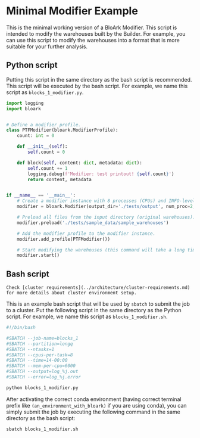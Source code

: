 # Minimal Modifier Example

This is the minimal working version of a BloArk Modifier. This script is intended to modify the warehouses built by the Builder. For example, you can use this script to modify the warehouses into a format that is more suitable for your further analysis.

## Python script

Putting this script in the same directory as the bash script is recommended. This script will be executed by the bash script. For example, we name this script as `blocks_1_modifier.py`.

```python
import logging
import bloark


# Define a modifier profile.
class PTFModifier(bloark.ModifierProfile):
    count: int = 0

    def __init__(self):
        self.count = 0

    def block(self, content: dict, metadata: dict):
        self.count += 1
        logging.debug(f'Modifier: test printout! {self.count}')
        return content, metadata


if __name__ == '__main__':
    # Create a modifier instance with 8 processes (CPUs) and INFO-level logging.
    modifier = bloark.Modifier(output_dir='./tests/output', num_proc=2, log_level=logging.INFO)

    # Preload all files from the input directory (original warehouses).
    modifier.preload('./tests/sample_data/sample_warehouses')

    # Add the modifier profile to the modifier instance.
    modifier.add_profile(PTFModifier())

    # Start modifying the warehouses (this command will take a long time).
    modifier.start()

```

## Bash script

```{note}
Check [cluster requirements](../architecture/cluster-requirements.md) for more details about cluster environment setup.
```

This is an example bash script that will be used by `sbatch` to submit the job to a cluster. Put the following script in the same directory as the Python script. For example, we name this script as `blocks_1_modifier.sh`.

```bash
#!/bin/bash

#SBATCH --job-name=blocks_1
#SBATCH --partition=longq
#SBATCH --ntasks=1
#SBATCH --cpus-per-task=8
#SBATCH --time=14-00:00
#SBATCH --mem-per-cpu=6000
#SBATCH --output=log_%j.out
#SBATCH --error=log_%j.error

python blocks_1_modifier.py
```

After activating the correct conda environment (having correct terminal prefix like `(an_environment_with_bloark)` if you are using conda), you can simply submit the job by executing the following command in the same directory as the bash script:

```bash
sbatch blocks_1_modifier.sh
```
